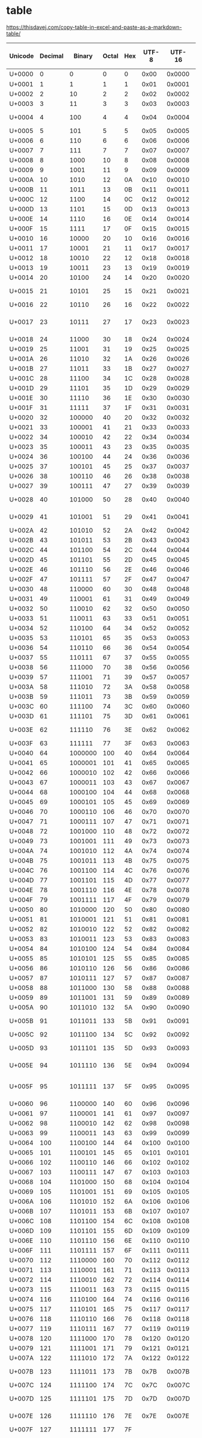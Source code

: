# table

https://thisdavej.com/copy-table-in-excel-and-paste-as-a-markdown-table/  

| Unicode | Decimal | Binary  | Octal | Hex | UTF-8 | UTF-16 | UTF-32     | Glyph | HTML Entity Name   | HTML Entity Number | Single URL Encoding | Double URL Encoding | Description                                         |
|---------|---------|---------|-------|-----|-------|--------|------------|-------|--------------------|--------------------|---------------------|---------------------|-----------------------------------------------------|
| U+0000  | 0       | 0       | 0     | 0   | 0x00  | 0x0000 | 0x00000000 | NUL   |                    | &#0;               | NUL                 | NUL                 | Null character                                      |
| U+0001  | 1       | 1       | 1     | 1   | 0x01  | 0x0001 | 0x00000001 | SOH   |                    | &#1;               | SOH                 | SOH                 | Start of Header                                     |
| U+0002  | 2       | 10      | 2     | 2   | 0x02  | 0x0002 | 0x00000002 | STX   |                    | &#2;               | STX                 | STX                 | Start of Text                                       |
| U+0003  | 3       | 11      | 3     | 3   | 0x03  | 0x0003 | 0x00000003 | ETX   |                    | &#3;               | ETX                 | ETX                 | End of Text                                         |
| U+0004  | 4       | 100     | 4     | 4   | 0x04  | 0x0004 | 0x00000004 | EOT   |                    | &#4;               | EOT                 | EOT                 | End of Transmission                                 |
| U+0005  | 5       | 101     | 5     | 5   | 0x05  | 0x0005 | 0x00000005 | ENQ   |                    | &#5;               | ENQ                 | ENQ                 | Enquiry                                             |
| U+0006  | 6       | 110     | 6     | 6   | 0x06  | 0x0006 | 0x00000006 | ACK   |                    | &#6;               | ACK                 | ACK                 | Acknowledgement                                     |
| U+0007  | 7       | 111     | 7     | 7   | 0x07  | 0x0007 | 0x00000007 | BEL   |                    | &#7;               | BEL                 | BEL                 | Bell                                                |
| U+0008  | 8       | 1000    | 10    | 8   | 0x08  | 0x0008 | 0x00000008 | BS    |                    | &#8;               | BS                  | BS                  | Backspace                                           |
| U+0009  | 9       | 1001    | 11    | 9   | 0x09  | 0x0009 | 0x00000009 | HT    | &Tab;              | &#9;               | HT                  | HT                  | Horizontal Tab                                      |
| U+000A  | 10      | 1010    | 12    | 0A  | 0x10  | 0x0010 | 0x00000010 | LF    | &NewLine;          | &#10;              | LF                  | LF                  | Line feed                                           |
| U+000B  | 11      | 1011    | 13    | 0B  | 0x11  | 0x0011 | 0x00000011 | VT    |                    | &#11;              | VT                  | VT                  | Vertical Tab                                        |
| U+000C  | 12      | 1100    | 14    | 0C  | 0x12  | 0x0012 | 0x00000012 | FF    |                    | &#12;              | FF                  | FF                  | Form feed                                           |
| U+000D  | 13      | 1101    | 15    | 0D  | 0x13  | 0x0013 | 0x00000013 | CR    |                    | &#13;              | CR                  | CR                  | Carriage return                                     |
| U+000E  | 14      | 1110    | 16    | 0E  | 0x14  | 0x0014 | 0x00000014 | SO    |                    | &#14;              | SO                  | SO                  | Shift Out                                           |
| U+000F  | 15      | 1111    | 17    | 0F  | 0x15  | 0x0015 | 0x00000015 | SI    |                    | &#15;              | SI                  | SI                  | Shift In                                            |
| U+0010  | 16      | 10000   | 20    | 10  | 0x16  | 0x0016 | 0x00000016 | DLE   |                    | &#16;              | DLE                 | DLE                 | Data link escape                                    |
| U+0011  | 17      | 10001   | 21    | 11  | 0x17  | 0x0017 | 0x00000017 | DC1   |                    | &#17;              | DC1                 | DC1                 | Device control 1                                    |
| U+0012  | 18      | 10010   | 22    | 12  | 0x18  | 0x0018 | 0x00000018 | DC2   |                    | &#18;              | DC2                 | DC2                 | Device control 2                                    |
| U+0013  | 19      | 10011   | 23    | 13  | 0x19  | 0x0019 | 0x00000019 | DC3   |                    | &#19;              | DC3                 | DC3                 | Device control 3                                    |
| U+0014  | 20      | 10100   | 24    | 14  | 0x20  | 0x0020 | 0x00000020 | DC4   |                    | &#20;              | DC4                 | DC4                 | Device control 4                                    |
| U+0015  | 21      | 10101   | 25    | 15  | 0x21  | 0x0021 | 0x00000021 | NAK   |                    | &#21;              | NAK                 | NAK                 | Negative acknowledgement                            |
| U+0016  | 22      | 10110   | 26    | 16  | 0x22  | 0x0022 | 0x00000022 | SYN   |                    | &#22;              | SYN                 | SYN                 | Synchronous idle                                    |
| U+0017  | 23      | 10111   | 27    | 17  | 0x23  | 0x0023 | 0x00000023 | ETB   |                    | &#23;              | ETB                 | ETB                 | End of transmission block                           |
| U+0018  | 24      | 11000   | 30    | 18  | 0x24  | 0x0024 | 0x00000024 | CAN   |                    | &#24;              | CAN                 | CAN                 | Cancel                                              |
| U+0019  | 25      | 11001   | 31    | 19  | 0x25  | 0x0025 | 0x00000025 | EM    |                    | &#25;              | EM                  | EM                  | End of medium                                       |
| U+001A  | 26      | 11010   | 32    | 1A  | 0x26  | 0x0026 | 0x00000026 | SUB   |                    | &#26;              | SUB                 | SUB                 | Substitute                                          |
| U+001B  | 27      | 11011   | 33    | 1B  | 0x27  | 0x0027 | 0x00000027 | ESC   |                    | &#27;              | ESC                 | ESC                 | Escape                                              |
| U+001C  | 28      | 11100   | 34    | 1C  | 0x28  | 0x0028 | 0x00000028 | FS    |                    | &#28;              | FS                  | FS                  | File separator                                      |
| U+001D  | 29      | 11101   | 35    | 1D  | 0x29  | 0x0029 | 0x00000029 | GS    |                    | &#29;              | GS                  | GS                  | Group separator                                     |
| U+001E  | 30      | 11110   | 36    | 1E  | 0x30  | 0x0030 | 0x00000030 | RS    |                    | &#30;              | RS                  | RS                  | Record separator                                    |
| U+001F  | 31      | 11111   | 37    | 1F  | 0x31  | 0x0031 | 0x00000031 | US    |                    | &#31;              | US                  | US                  | Unit separator                                      |
| U+0020  | 32      | 100000  | 40    | 20  | 0x32  | 0x0032 | 0x00000032 | SP    |                    | &#32;              | SP                  | SP                  | space                                               |
| U+0021  | 33      | 100001  | 41    | 21  | 0x33  | 0x0033 | 0x00000033 | !     | &excl;             | &#33;              | %21                 | %2521               | exclamation mark                                    |
| U+0022  | 34      | 100010  | 42    | 22  | 0x34  | 0x0034 | 0x00000034 | "     | &quot;             | &#34;              | %22                 | %2522               | Quotation mark                                      |
| U+0023  | 35      | 100011  | 43    | 23  | 0x35  | 0x0035 | 0x00000035 | #     | &num;              | &#35;              | %23                 | %2523               | Number sign                                         |
| U+0024  | 36      | 100100  | 44    | 24  | 0x36  | 0x0036 | 0x00000036 | $     | &dollar;           | &#36;              | %24                 | %2524               | Dollar sign                                         |
| U+0025  | 37      | 100101  | 45    | 25  | 0x37  | 0x0037 | 0x00000037 | %     | &percnt;           | &#37;              | %25                 | %2525               | Percent sign                                        |
| U+0026  | 38      | 100110  | 46    | 26  | 0x38  | 0x0038 | 0x00000038 | &     | &amp;              | &#38;              | %26                 | %2526               | Ampersand                                           |
| U+0027  | 39      | 100111  | 47    | 27  | 0x39  | 0x0039 | 0x00000039 | '     | &apos;             | &#39;              | %27                 | %2527               | Apostrophe                                          |
| U+0028  | 40      | 101000  | 50    | 28  | 0x40  | 0x0040 | 0x00000040 | (     | &lpar;             | &#40;              | %28                 | %2528               | round brackets or parentheses                       |
| U+0029  | 41      | 101001  | 51    | 29  | 0x41  | 0x0041 | 0x00000041 | )     | &rpar;             | &#41;              | %29                 | %2529               | round brackets or parentheses                       |
| U+002A  | 42      | 101010  | 52    | 2A  | 0x42  | 0x0042 | 0x00000042 | *     | &ast;              | &#42;              | %2A                 | %252A               | Asterisk                                            |
| U+002B  | 43      | 101011  | 53    | 2B  | 0x43  | 0x0043 | 0x00000043 | +     | &plus;             | &#43;              | %2B                 | %252B               | Plus sign                                           |
| U+002C  | 44      | 101100  | 54    | 2C  | 0x44  | 0x0044 | 0x00000044 | ,     | &comma;            | &#44;              | %2C                 | %252C               | Comma                                               |
| U+002D  | 45      | 101101  | 55    | 2D  | 0x45  | 0x0045 | 0x00000045 | -     |                    | &#45;              | -                   | -                   | Hyphen                                              |
| U+002E  | 46      | 101110  | 56    | 2E  | 0x46  | 0x0046 | 0x00000046 | .     | &period;           | &#46;              | .                   | .                   | Full stop , dot                                     |
| U+002F  | 47      | 101111  | 57    | 2F  | 0x47  | 0x0047 | 0x00000047 | /     | &sol;              | &#47;              | %2F                 | %252F               | Slash                                               |
| U+0030  | 48      | 110000  | 60    | 30  | 0x48  | 0x0048 | 0x00000048 | 0     |                    | &#48;              | 0                   | 0                   | number zero                                         |
| U+0031  | 49      | 110001  | 61    | 31  | 0x49  | 0x0049 | 0x00000049 | 1     |                    | &#49;              | 1                   | 1                   | number one                                          |
| U+0032  | 50      | 110010  | 62    | 32  | 0x50  | 0x0050 | 0x00000050 | 2     |                    | &#50;              | 2                   | 2                   | number two                                          |
| U+0033  | 51      | 110011  | 63    | 33  | 0x51  | 0x0051 | 0x00000051 | 3     |                    | &#51;              | 3                   | 3                   | number three                                        |
| U+0034  | 52      | 110100  | 64    | 34  | 0x52  | 0x0052 | 0x00000052 | 4     |                    | &#52;              | 4                   | 4                   | number four                                         |
| U+0035  | 53      | 110101  | 65    | 35  | 0x53  | 0x0053 | 0x00000053 | 5     |                    | &#53;              | 5                   | 5                   | number five                                         |
| U+0036  | 54      | 110110  | 66    | 36  | 0x54  | 0x0054 | 0x00000054 | 6     |                    | &#54;              | 6                   | 6                   | number six                                          |
| U+0037  | 55      | 110111  | 67    | 37  | 0x55  | 0x0055 | 0x00000055 | 7     |                    | &#55;              | 7                   | 7                   | number seven                                        |
| U+0038  | 56      | 111000  | 70    | 38  | 0x56  | 0x0056 | 0x00000056 | 8     |                    | &#56;              | 8                   | 8                   | number eight                                        |
| U+0039  | 57      | 111001  | 71    | 39  | 0x57  | 0x0057 | 0x00000057 | 9     |                    | &#57;              | 9                   | 9                   | number nine                                         |
| U+003A  | 58      | 111010  | 72    | 3A  | 0x58  | 0x0058 | 0x00000058 | :     | &colon;            | &#58;              | %3A                 | %253A               | Colon                                               |
| U+003B  | 59      | 111011  | 73    | 3B  | 0x59  | 0x0059 | 0x00000059 | ;     | &semi;             | &#59;              | %3B                 | %253B               | Semicolon                                           |
| U+003C  | 60      | 111100  | 74    | 3C  | 0x60  | 0x0060 | 0x00000060 | <     | &lt;               | &#60;              | %3C                 | %253C               | Less-than sign                                      |
| U+003D  | 61      | 111101  | 75    | 3D  | 0x61  | 0x0061 | 0x00000061 | =     | &equals;           | &#61;              | %3D                 | %253D               | Equals sign                                         |
| U+003E  | 62      | 111110  | 76    | 3E  | 0x62  | 0x0062 | 0x00000062 | >     | &gt;               | &#62;              | %3E                 | %253E               | Greater-than sign ; Inequality                      |
| U+003F  | 63      | 111111  | 77    | 3F  | 0x63  | 0x0063 | 0x00000063 | ?     | &quest;            | &#63;              | %3F                 | %253F               | Question mark                                       |
| U+0040  | 64      | 1000000 | 100   | 40  | 0x64  | 0x0064 | 0x00000064 | @     | &commat;           | &#64;              | %40                 | %2540               | At sign                                             |
| U+0041  | 65      | 1000001 | 101   | 41  | 0x65  | 0x0065 | 0x00000065 | A     |                    | &#65;              | A                   | A                   | Capital A                                           |
| U+0042  | 66      | 1000010 | 102   | 42  | 0x66  | 0x0066 | 0x00000066 | B     |                    | &#66;              | B                   | B                   | Capital B                                           |
| U+0043  | 67      | 1000011 | 103   | 43  | 0x67  | 0x0067 | 0x00000067 | C     |                    | &#67;              | C                   | C                   | Capital C                                           |
| U+0044  | 68      | 1000100 | 104   | 44  | 0x68  | 0x0068 | 0x00000068 | D     |                    | &#68;              | D                   | D                   | Capital D                                           |
| U+0045  | 69      | 1000101 | 105   | 45  | 0x69  | 0x0069 | 0x00000069 | E     |                    | &#69;              | E                   | E                   | Capital E                                           |
| U+0046  | 70      | 1000110 | 106   | 46  | 0x70  | 0x0070 | 0x00000070 | F     |                    | &#70;              | F                   | F                   | Capital F                                           |
| U+0047  | 71      | 1000111 | 107   | 47  | 0x71  | 0x0071 | 0x00000071 | G     |                    | &#71;              | G                   | G                   | Capital G                                           |
| U+0048  | 72      | 1001000 | 110   | 48  | 0x72  | 0x0072 | 0x00000072 | H     |                    | &#72;              | H                   | H                   | Capital H                                           |
| U+0049  | 73      | 1001001 | 111   | 49  | 0x73  | 0x0073 | 0x00000073 | I     |                    | &#73;              | I                   | I                   | Capital I                                           |
| U+004A  | 74      | 1001010 | 112   | 4A  | 0x74  | 0x0074 | 0x00000074 | J     |                    | &#74;              | J                   | J                   | Capital J                                           |
| U+004B  | 75      | 1001011 | 113   | 4B  | 0x75  | 0x0075 | 0x00000075 | K     |                    | &#75;              | K                   | K                   | Capital K                                           |
| U+004C  | 76      | 1001100 | 114   | 4C  | 0x76  | 0x0076 | 0x00000076 | L     |                    | &#76;              | L                   | L                   | Capital L                                           |
| U+004D  | 77      | 1001101 | 115   | 4D  | 0x77  | 0x0077 | 0x00000077 | M     |                    | &#77;              | M                   | M                   | Capital M                                           |
| U+004E  | 78      | 1001110 | 116   | 4E  | 0x78  | 0x0078 | 0x00000078 | N     |                    | &#78;              | N                   | N                   | Capital N                                           |
| U+004F  | 79      | 1001111 | 117   | 4F  | 0x79  | 0x0079 | 0x00000079 | O     |                    | &#79;              | O                   | O                   | Capital O                                           |
| U+0050  | 80      | 1010000 | 120   | 50  | 0x80  | 0x0080 | 0x00000080 | P     |                    | &#80;              | P                   | P                   | Capital P                                           |
| U+0051  | 81      | 1010001 | 121   | 51  | 0x81  | 0x0081 | 0x00000081 | Q     |                    | &#81;              | Q                   | Q                   | Capital Q                                           |
| U+0052  | 82      | 1010010 | 122   | 52  | 0x82  | 0x0082 | 0x00000082 | R     |                    | &#82;              | R                   | R                   | Capital R                                           |
| U+0053  | 83      | 1010011 | 123   | 53  | 0x83  | 0x0083 | 0x00000083 | S     |                    | &#83;              | S                   | S                   | Capital S                                           |
| U+0054  | 84      | 1010100 | 124   | 54  | 0x84  | 0x0084 | 0x00000084 | T     |                    | &#84;              | T                   | T                   | Capital T                                           |
| U+0055  | 85      | 1010101 | 125   | 55  | 0x85  | 0x0085 | 0x00000085 | U     |                    | &#85;              | U                   | U                   | Capital U                                           |
| U+0056  | 86      | 1010110 | 126   | 56  | 0x86  | 0x0086 | 0x00000086 | V     |                    | &#86;              | V                   | V                   | Capital V                                           |
| U+0057  | 87      | 1010111 | 127   | 57  | 0x87  | 0x0087 | 0x00000087 | W     |                    | &#87;              | W                   | W                   | Capital W                                           |
| U+0058  | 88      | 1011000 | 130   | 58  | 0x88  | 0x0088 | 0x00000088 | X     |                    | &#88;              | X                   | X                   | Capital X                                           |
| U+0059  | 89      | 1011001 | 131   | 59  | 0x89  | 0x0089 | 0x00000089 | Y     |                    | &#89;              | Y                   | Y                   | Capital Y                                           |
| U+005A  | 90      | 1011010 | 132   | 5A  | 0x90  | 0x0090 | 0x00000090 | Z     |                    | &#90;              | Z                   | Z                   | Capital Z                                           |
| U+005B  | 91      | 1011011 | 133   | 5B  | 0x91  | 0x0091 | 0x00000091 | [     | &lsqb;             | &#91;              | %5B                 | %255B               | square brackets or box brackets                     |
| U+005C  | 92      | 1011100 | 134   | 5C  | 0x92  | 0x0092 | 0x00000092 | \     | &bsol;             | &#92;              | %5C                 | %255C               | Backslash                                           |
| U+005D  | 93      | 1011101 | 135   | 5D  | 0x93  | 0x0093 | 0x00000093 | ]     | &rsqb;             | &#93;              | %5D                 | %255D               | square brackets or box brackets                     |
| U+005E  | 94      | 1011110 | 136   | 5E  | 0x94  | 0x0094 | 0x00000094 | ^     | &Hat;              | &#94;              | %5E                 | %255E               | Caret or circumflex accent                          |
| U+005F  | 95      | 1011111 | 137   | 5F  | 0x95  | 0x0095 | 0x00000095 | _     | &UnderBar;         | &#95;              | _                   | _                   | underscore , understrike , underbar or low          |
| U+0060  | 96      | 1100000 | 140   | 60  | 0x96  | 0x0096 | 0x00000096 | `     | &DiacriticalGrave; | &#96;              | %60                 | %2560               | Grave accent                                        |
| U+0061  | 97      | 1100001 | 141   | 61  | 0x97  | 0x0097 | 0x00000097 | a     |                    | &#97;              | a                   | a                   | Lowercase  a                                        |
| U+0062  | 98      | 1100010 | 142   | 62  | 0x98  | 0x0098 | 0x00000098 | b     |                    | &#98;              | b                   | b                   | Lowercase  b                                        |
| U+0063  | 99      | 1100011 | 143   | 63  | 0x99  | 0x0099 | 0x00000099 | c     |                    | &#99;              | c                   | c                   | Lowercase  c                                        |
| U+0064  | 100     | 1100100 | 144   | 64  | 0x100 | 0x0100 | 0x00000100 | d     |                    | &#100;             | d                   | d                   | Lowercase  d                                        |
| U+0065  | 101     | 1100101 | 145   | 65  | 0x101 | 0x0101 | 0x00000101 | e     |                    | &#101;             | e                   | e                   | Lowercase  e                                        |
| U+0066  | 102     | 1100110 | 146   | 66  | 0x102 | 0x0102 | 0x00000102 | f     |                    | &#102;             | f                   | f                   | Lowercase  f                                        |
| U+0067  | 103     | 1100111 | 147   | 67  | 0x103 | 0x0103 | 0x00000103 | g     |                    | &#103;             | g                   | g                   | Lowercase  g                                        |
| U+0068  | 104     | 1101000 | 150   | 68  | 0x104 | 0x0104 | 0x00000104 | h     |                    | &#104;             | h                   | h                   | Lowercase  h                                        |
| U+0069  | 105     | 1101001 | 151   | 69  | 0x105 | 0x0105 | 0x00000105 | i     |                    | &#105;             | i                   | i                   | Lowercase  i                                        |
| U+006A  | 106     | 1101010 | 152   | 6A  | 0x106 | 0x0106 | 0x00000106 | j     |                    | &#106;             | j                   | j                   | Lowercase  j                                        |
| U+006B  | 107     | 1101011 | 153   | 6B  | 0x107 | 0x0107 | 0x00000107 | k     |                    | &#107;             | k                   | k                   | Lowercase  k                                        |
| U+006C  | 108     | 1101100 | 154   | 6C  | 0x108 | 0x0108 | 0x00000108 | l     |                    | &#108;             | l                   | l                   | Lowercase  l                                        |
| U+006D  | 109     | 1101101 | 155   | 6D  | 0x109 | 0x0109 | 0x00000109 | m     |                    | &#109;             | m                   | m                   | Lowercase  m                                        |
| U+006E  | 110     | 1101110 | 156   | 6E  | 0x110 | 0x0110 | 0x00000110 | n     |                    | &#110;             | n                   | n                   | Lowercase  n                                        |
| U+006F  | 111     | 1101111 | 157   | 6F  | 0x111 | 0x0111 | 0x00000111 | o     |                    | &#111;             | o                   | o                   | Lowercase  o                                        |
| U+0070  | 112     | 1110000 | 160   | 70  | 0x112 | 0x0112 | 0x00000112 | p     |                    | &#112;             | p                   | p                   | Lowercase  p                                        |
| U+0071  | 113     | 1110001 | 161   | 71  | 0x113 | 0x0113 | 0x00000113 | q     |                    | &#113;             | q                   | q                   | Lowercase  q                                        |
| U+0072  | 114     | 1110010 | 162   | 72  | 0x114 | 0x0114 | 0x00000114 | r     |                    | &#114;             | r                   | r                   | Lowercase  r                                        |
| U+0073  | 115     | 1110011 | 163   | 73  | 0x115 | 0x0115 | 0x00000115 | s     |                    | &#115;             | s                   | s                   | Lowercase  s                                        |
| U+0074  | 116     | 1110100 | 164   | 74  | 0x116 | 0x0116 | 0x00000116 | t     |                    | &#116;             | t                   | t                   | Lowercase  t                                        |
| U+0075  | 117     | 1110101 | 165   | 75  | 0x117 | 0x0117 | 0x00000117 | u     |                    | &#117;             | u                   | u                   | Lowercase  u                                        |
| U+0076  | 118     | 1110110 | 166   | 76  | 0x118 | 0x0118 | 0x00000118 | v     |                    | &#118;             | v                   | v                   | Lowercase  v                                        |
| U+0077  | 119     | 1110111 | 167   | 77  | 0x119 | 0x0119 | 0x00000119 | w     |                    | &#119;             | w                   | w                   | Lowercase  w                                        |
| U+0078  | 120     | 1111000 | 170   | 78  | 0x120 | 0x0120 | 0x00000120 | x     |                    | &#120;             | x                   | x                   | Lowercase  x                                        |
| U+0079  | 121     | 1111001 | 171   | 79  | 0x121 | 0x0121 | 0x00000121 | y     |                    | &#121;             | y                   | y                   | Lowercase  y                                        |
| U+007A  | 122     | 1111010 | 172   | 7A  | 0x122 | 0x0122 | 0x00000122 | z     |                    | &#122;             | z                   | z                   | Lowercase  z                                        |
| U+007B  | 123     | 1111011 | 173   | 7B  | 0x7B  | 0x007B | 0x0000007B | {     | &lcub;             | &#123;             | %7B                 | %257B               | curly brackets or braces                            |
| U+007C  | 124     | 1111100 | 174   | 7C  | 0x7C  | 0x007C | 0x0000007C | |     | &VerticalLine;     | &#124;             | %7C                 | %257C               | vertical-bar, vbar, vertical line or vertic         |
| U+007D  | 125     | 1111101 | 175   | 7D  | 0x7D  | 0x007D | 0x0000007D | }     | &rcub;             | &#125;             | %7D                 | %257D               | curly brackets or braces                            |
| U+007E  | 126     | 1111110 | 176   | 7E  | 0x7E  | 0x007E | 0x0000007E | ~     |                    | &#126;             | %7E                 | %257E               | Tilde ; swung dash                                  |
| U+007F  | 127     | 1111111 | 177   | 7F  |       |        |            | DEL   |                    |                    | DEL                 | DEL                 | Delete                                              |
|         |         |         |       |     |       |        |            | Ç     |                    |                    | %C3%87              | %25C3%2587          | Majuscule C-cedilla                                 |
|         |         |         |       |     |       |        |            | ü     |                    |                    | %C3%BC              | %25C3%25BC          | letter "u" with umlaut or diaeresis ; "u-umlaut"    |
|         |         |         |       |     |       |        |            | é     |                    |                    | %C3%A9              | %25C3%25A9          | letter "e" with acute accent or "e-acute"           |
|         |         |         |       |     |       |        |            | â     |                    |                    | %C3%A2              | %25C3%25A2          | letter "a" with circumflex accent or "a-circumflex" |
|         |         |         |       |     |       |        |            | ä     |                    |                    | %C3%A4              | %25C3%25A4          | letter "a" with umlaut or diaeresis ; "a-umlaut"    |
|         |         |         |       |     |       |        |            | à     |                    |                    | %C3%A0              | %25C3%25A0          | letter "a" with grave accent                        |
|         |         |         |       |     |       |        |            | å     |                    |                    | %C3%A5              | %25C3%25A5          | letter "a"  with a ring                             |
|         |         |         |       |     |       |        |            | ç     |                    |                    | %C3%A7              | %25C3%25A7          | Minuscule c-cedilla                                 |
|         |         |         |       |     |       |        |            | ê     |                    |                    | %C3%AA              | %25C3%25AA          | letter "e" with circumflex accent or "e-circumflex" |
|         |         |         |       |     |       |        |            | ë     |                    |                    | %C3%AB              | %25C3%25AB          | letter "e" with umlaut or diaeresis ; "e-umlaut"    |
|         |         |         |       |     |       |        |            | è     |                    |                    | %C3%A8              | %25C3%25A8          | letter "e" with grave accent                        |
|         |         |         |       |     |       |        |            | ï     |                    |                    | %C3%AF              | %25C3%25AF          | letter "i" with umlaut or diaeresis ; "i-umlaut"    |
|         |         |         |       |     |       |        |            | î     |                    |                    | %C3%AE              | %25C3%25AE          | letter "i" with circumflex accent or "i-circumflex" |
|         |         |         |       |     |       |        |            | ì     |                    |                    | %C3%AC              | %25C3%25AC          | letter "i" with grave accent                        |
|         |         |         |       |     |       |        |            | Ä     |                    |                    | %C3%84              | %25C3%2584          | letter "A" with umlaut or diaeresis ; "A-umlaut"    |
|         |         |         |       |     |       |        |            | Å     |                    |                    | %C3%85              | %25C3%2585          | letter "A"  with a ring                             |
|         |         |         |       |     |       |        |            | É     |                    |                    | %C3%89              | %25C3%2589          | Capital letter "E" with acute accent or "E-acute"   |
|         |         |         |       |     |       |        |            | æ     |                    |                    | %C3%A6              | %25C3%25A6          | Latin diphthong "ae"                                |
|         |         |         |       |     |       |        |            | Æ     |                    |                    | %C3%86              | %25C3%2586          | Latin diphthong "AE"                                |
|         |         |         |       |     |       |        |            | ô     |                    |                    | %C3%B4              | %25C3%25B4          | letter "o" with circumflex accent or "o-circumflex" |
|         |         |         |       |     |       |        |            | ö     |                    |                    | %C3%B6              | %25C3%25B6          | letter "o" with umlaut or diaeresis ; "o-umlaut"    |
|         |         |         |       |     |       |        |            | ò     |                    |                    | %C3%B2              | %25C3%25B2          | letter "o" with grave accent                        |
|         |         |         |       |     |       |        |            | û     |                    |                    | %C3%BB              | %25C3%25BB          | letter "u" with circumflex accent or "u-circumflex" |
|         |         |         |       |     |       |        |            | ù     |                    |                    | %C3%B9              | %25C3%25B9          | letter "u" with grave accent                        |
|         |         |         |       |     |       |        |            | ÿ     |                    |                    | %C3%BF              | %25C3%25BF          | letter "y" with diaeresis                           |
|         |         |         |       |     |       |        |            | Ö     |                    |                    | %C3%96              | %25C3%2596          | letter "O" with umlaut or diaeresis ; "O-umlaut"    |
|         |         |         |       |     |       |        |            | Ü     |                    |                    | %C3%9C              | %25C3%259C          | letter "U" with umlaut or diaeresis ; "U-umlaut"    |
|         |         |         |       |     |       |        |            | ø     |                    |                    | %C3%B8              | %25C3%25B8          | slashed zero or empty set                           |
|         |         |         |       |     |       |        |            | £     |                    |                    | %C2%A3              | %25C2%25A3          | Pound sign ; symbol for the pound sterling          |
|         |         |         |       |     |       |        |            | Ø     |                    |                    | %C3%98              | %25C3%2598          | slashed zero or empty set                           |
|         |         |         |       |     |       |        |            | ×     |                    |                    | %C3%97              | %25C3%2597          | multiplication sign                                 |
|         |         |         |       |     |       |        |            | ƒ     |                    |                    | %C6%92              | %25C6%2592          | function sign ; f with hook sign ; florin sign      |
|         |         |         |       |     |       |        |            | á     |                    |                    | %C3%A1              | %25C3%25A1          | letter "a" with acute accent or "a-acute"           |
|         |         |         |       |     |       |        |            | í     |                    |                    | %C3%AD              | %25C3%25AD          | letter "i" with acute accent or "i-acute"           |
|         |         |         |       |     |       |        |            | ó     |                    |                    | %C3%B3              | %25C3%25B3          | letter "o" with acute accent or "o-acute"           |
|         |         |         |       |     |       |        |            | ú     |                    |                    | %C3%BA              | %25C3%25BA          | letter "u" with acute accent or "u-acute"           |
|         |         |         |       |     |       |        |            | ñ     |                    |                    | %C3%B1              | %25C3%25B1          | letter "n" with tilde ; enye                        |
|         |         |         |       |     |       |        |            | Ñ     |                    |                    | %C3%91              | %25C3%2591          | letter "N" with tilde ; enye                        |
|         |         |         |       |     |       |        |            | ª     |                    |                    | %C2%AA              | %25C2%25AA          | feminine ordinal indicator                          |
|         |         |         |       |     |       |        |            | º     |                    |                    | %C2%BA              | %25C2%25BA          | masculine ordinal indicator                         |
|         |         |         |       |     |       |        |            | ¿     |                    |                    | %C2%BF              | %25C2%25BF          | Inverted question marks                             |
|         |         |         |       |     |       |        |            | ®     |                    |                    | %C2%AE              | %25C2%25AE          | Registered trademark symbol                         |
|         |         |         |       |     |       |        |            | ¬     |                    |                    | %C2%AC              | %25C2%25AC          | Logical negation symbol                             |
|         |         |         |       |     |       |        |            | ½     |                    |                    | %C2%BD              | %25C2%25BD          | One half                                            |
|         |         |         |       |     |       |        |            | ¼     |                    |                    | %C2%BC              | %25C2%25BC          | Quarter or  one fourth                              |
|         |         |         |       |     |       |        |            | ¡     |                    |                    | %C2%A1              | %25C2%25A1          | Inverted exclamation marks                          |
|         |         |         |       |     |       |        |            | «     |                    |                    | %C2%AB              | %25C2%25AB          | Guillemets or  angle quotes                         |
|         |         |         |       |     |       |        |            | »     |                    |                    | %C2%BB              | %25C2%25BB          | Guillemets or  angle quotes                         |
|         |         |         |       |     |       |        |            | ░     |                    |                    | %E2%96%91           | %25E2%2596%2591     |                                                     |
|         |         |         |       |     |       |        |            | ▒     |                    |                    | %E2%96%92           | %25E2%2596%2592     |                                                     |
|         |         |         |       |     |       |        |            | ▓     |                    |                    | %E2%96%93           | %25E2%2596%2593     |                                                     |
|         |         |         |       |     |       |        |            | │     |                    |                    | %E2%94%82           | %25E2%2594%2582     | Box drawing character                               |
|         |         |         |       |     |       |        |            | ┤     |                    |                    | %E2%94%A4           | %25E2%2594%25A4     | Box drawing character                               |
|         |         |         |       |     |       |        |            | Á     |                    |                    | %C3%81              | %25C3%2581          | Capital letter "A" with acute accent or "A-acute"   |
|         |         |         |       |     |       |        |            | Â     |                    |                    | %C3%82              | %25C3%2582          | letter "A" with circumflex accent or "A-circumflex" |
|         |         |         |       |     |       |        |            | À     |                    |                    | %C3%80              | %25C3%2580          | letter "A" with grave accent                        |
|         |         |         |       |     |       |        |            | ©     |                    |                    | %C2%A9              | %25C2%25A9          | Copyright symbol                                    |
|         |         |         |       |     |       |        |            | ╣     |                    |                    | %E2%95%A3           | %25E2%2595%25A3     | Box drawing character                               |
|         |         |         |       |     |       |        |            | ║     |                    |                    | %E2%95%91           | %25E2%2595%2591     | Box drawing character                               |
|         |         |         |       |     |       |        |            | ╗     |                    |                    | %E2%95%97           | %25E2%2595%2597     | Box drawing character                               |
|         |         |         |       |     |       |        |            | ╝     |                    |                    | %E2%95%9D           | %25E2%2595%259D     | Box drawing character                               |
|         |         |         |       |     |       |        |            | ¢     |                    |                    | %C2%A2              | %25C2%25A2          | Cent symbol                                         |
|         |         |         |       |     |       |        |            | ¥     |                    |                    | %C2%A5              | %25C2%25A5          | YEN and YUAN sign                                   |
|         |         |         |       |     |       |        |            | ┐     |                    |                    | %E2%94%90           | %25E2%2594%2590     | Box drawing character                               |
|         |         |         |       |     |       |        |            | └     |                    |                    | %E2%94%94           | %25E2%2594%2594     | Box drawing character                               |
|         |         |         |       |     |       |        |            | ┴     |                    |                    | %E2%94%B4           | %25E2%2594%25B4     | Box drawing character                               |
|         |         |         |       |     |       |        |            | ┬     |                    |                    | %E2%94%AC           | %25E2%2594%25AC     | Box drawing character                               |
|         |         |         |       |     |       |        |            | ├     |                    |                    | %E2%94%9C           | %25E2%2594%259C     | Box drawing character                               |
|         |         |         |       |     |       |        |            | ─     |                    |                    | %E2%94%80           | %25E2%2594%2580     | Box drawing character                               |
|         |         |         |       |     |       |        |            | ┼     |                    |                    | %E2%94%BC           | %25E2%2594%25BC     | Box drawing character                               |
|         |         |         |       |     |       |        |            | ã     |                    |                    | %C3%A3              | %25C3%25A3          | letter "a" with tilde or "a-tilde"                  |
|         |         |         |       |     |       |        |            | Ã     |                    |                    | %C3%83              | %25C3%2583          | letter "A" with tilde or "A-tilde"                  |
|         |         |         |       |     |       |        |            | ╚     |                    |                    | %E2%95%9A           | %25E2%2595%259A     | Box drawing character                               |
|         |         |         |       |     |       |        |            | ╔     |                    |                    | %E2%95%94           | %25E2%2595%2594     | Box drawing character                               |
|         |         |         |       |     |       |        |            | ╩     |                    |                    | %E2%95%A9           | %25E2%2595%25A9     | Box drawing character                               |
|         |         |         |       |     |       |        |            | ╦     |                    |                    | %E2%95%A6           | %25E2%2595%25A6     | Box drawing character                               |
|         |         |         |       |     |       |        |            | ╠     |                    |                    | %E2%95%A0           | %25E2%2595%25A0     | Box drawing character                               |
|         |         |         |       |     |       |        |            | ═     |                    |                    | %E2%95%90           | %25E2%2595%2590     | Box drawing character                               |
|         |         |         |       |     |       |        |            | ╬     |                    |                    | %E2%95%AC           | %25E2%2595%25AC     | Box drawing character                               |
|         |         |         |       |     |       |        |            | ¤     |                    |                    | %C2%A4              | %25C2%25A4          | generic currency sign                               |
|         |         |         |       |     |       |        |            | ð     |                    |                    | %C3%B0              | %25C3%25B0          | lowercase "eth"                                     |
|         |         |         |       |     |       |        |            | Ð     |                    |                    | %C3%90              | %25C3%2590          | Capital letter "Eth"                                |
|         |         |         |       |     |       |        |            | Ê     |                    |                    | %C3%8A              | %25C3%258A          | letter "E" with circumflex accent or "E-circumflex" |
|         |         |         |       |     |       |        |            | Ë     |                    |                    | %C3%8B              | %25C3%258B          | letter "E" with umlaut or diaeresis ; "E-umlaut"    |
|         |         |         |       |     |       |        |            | È     |                    |                    | %C3%88              | %25C3%2588          | letter "E" with grave accent                        |
|         |         |         |       |     |       |        |            | ı     |                    |                    | %C4%B1              | %25C4%25B1          | lowercase dot less i                                |
|         |         |         |       |     |       |        |            | Í     |                    |                    | %C3%8D              | %25C3%258D          | Capital letter "I" with acute accent or "I-acute"   |
|         |         |         |       |     |       |        |            | Î     |                    |                    | %C3%8E              | %25C3%258E          | letter "I" with circumflex accent or "I-circumflex" |
|         |         |         |       |     |       |        |            | Ï     |                    |                    | %C3%8F              | %25C3%258F          | letter "I" with umlaut or diaeresis ; "I-umlaut"    |
|         |         |         |       |     |       |        |            | ┘     |                    |                    | %E2%94%98           | %25E2%2594%2598     | Box drawing character                               |
|         |         |         |       |     |       |        |            | ┌     |                    |                    | %E2%94%8C           | %25E2%2594%258C     | Box drawing character                               |
|         |         |         |       |     |       |        |            | █     |                    |                    | %E2%96%88           | %25E2%2596%2588     | Block                                               |
|         |         |         |       |     |       |        |            | ▄     |                    |                    | %E2%96%84           | %25E2%2596%2584     |                                                     |
|         |         |         |       |     |       |        |            | ¦     |                    |                    | %C2%A6              | %25C2%25A6          | vertical broken bar                                 |
|         |         |         |       |     |       |        |            | Ì     |                    |                    | %C3%8C              | %25C3%258C          | letter "I" with grave accent                        |
|         |         |         |       |     |       |        |            | ▀     |                    |                    | %E2%96%80           | %25E2%2596%2580     |                                                     |
|         |         |         |       |     |       |        |            | Ó     |                    |                    | %C3%93              | %25C3%2593          | Capital letter "O" with acute accent or "O-acute"   |
|         |         |         |       |     |       |        |            | ß     |                    |                    | %C3%9F              | %25C3%259F          | letter "Eszett" ; "scharfes S" or "sharp S"         |
|         |         |         |       |     |       |        |            | Ô     |                    |                    | %C3%94              | %25C3%2594          | letter "O" with circumflex accent or "O-circumflex" |
|         |         |         |       |     |       |        |            | Ò     |                    |                    | %C3%92              | %25C3%2592          | letter "O" with grave accent                        |
|         |         |         |       |     |       |        |            | õ     |                    |                    | %C3%B5              | %25C3%25B5          | letter "o" with tilde or "o-tilde"                  |
|         |         |         |       |     |       |        |            | Õ     |                    |                    | %C3%95              | %25C3%2595          | letter "O" with tilde or "O-tilde"                  |
|         |         |         |       |     |       |        |            | µ     |                    |                    | %C2%B5              | %25C2%25B5          | Lowercase letter "Mu" ; micro sign or micron        |
|         |         |         |       |     |       |        |            | þ     |                    |                    | %C3%BE              | %25C3%25BE          | capital letter "Thorn"                              |
|         |         |         |       |     |       |        |            | Þ     |                    |                    | %C3%9E              | %25C3%259E          | lowercase letter "thorn"                            |
|         |         |         |       |     |       |        |            | Ú     |                    |                    | %C3%9A              | %25C3%259A          | Capital letter "U" with acute accent or "U-acute"   |
|         |         |         |       |     |       |        |            | Û     |                    |                    | %C3%9B              | %25C3%259B          | letter "U" with circumflex accent or "U-circumflex" |
|         |         |         |       |     |       |        |            | Ù     |                    |                    | %C3%99              | %25C3%2599          | letter "U" with grave accent                        |
|         |         |         |       |     |       |        |            | ý     |                    |                    | %C3%BD              | %25C3%25BD          | letter "y" with acute accent                        |
|         |         |         |       |     |       |        |            | Ý     |                    |                    | %C3%9D              | %25C3%259D          | Capital letter "Y" with acute accent                |
|         |         |         |       |     |       |        |            | ¯     |                    |                    | %C2%AF              | %25C2%25AF          | macron symbol                                       |
|         |         |         |       |     |       |        |            | ´     |                    |                    | %C2%B4              | %25C2%25B4          | Acute accent                                        |
|         |         |         |       |     |       |        |            | ¬     |                    |                    | %C2%AC              | %25C2%25AC          | Hyphen                                              |
|         |         |         |       |     |       |        |            | ±     |                    |                    | %C2%B1              | %25C2%25B1          | Plus-minus sign                                     |
|         |         |         |       |     |       |        |            | ‗     |                    |                    | %E2%80%97           | %25E2%2580%2597     | underline or underscore                             |
|         |         |         |       |     |       |        |            | ¾     |                    |                    | %C2%BE              | %25C2%25BE          | three quarters                                      |
|         |         |         |       |     |       |        |            | ¶     |                    |                    | %C2%B6              | %25C2%25B6          | paragraph sign or pilcrow                           |
|         |         |         |       |     |       |        |            | §     |                    |                    | %C2%A7              | %25C2%25A7          | Section sign                                        |
|         |         |         |       |     |       |        |            | ÷     |                    |                    | %C3%B7              | %25C3%25B7          | The division sign ; Obelus                          |
|         |         |         |       |     |       |        |            | ¸     |                    |                    | %C2%B8              | %25C2%25B8          | cedilla                                             |
|         |         |         |       |     |       |        |            | °     |                    |                    | %C2%B0              | %25C2%25B0          | degree symbol                                       |
|         |         |         |       |     |       |        |            | ¨     |                    |                    | %C2%A8              | %25C2%25A8          | Diaeresis                                           |
|         |         |         |       |     |       |        |            | •     |                    |                    | %E2%80%A2           | %25E2%2580%25A2     | Interpunct or space dot                             |
|         |         |         |       |     |       |        |            | ¹     |                    |                    | %C2%B9              | %25C2%25B9          | superscript one                                     |
|         |         |         |       |     |       |        |            | ³     |                    |                    | %C2%B3              | %25C2%25B3          | cube or superscript three                           |
|         |         |         |       |     |       |        |            | ²     |                    |                    | %C2%B2              | %25C2%25B2          | Square or superscript two                           |
|         |         |         |       |     |       |        |            | ■     |                    |                    | %E2%96%A0           | %25E2%2596%25A0     | black square                                        |
|         |         |         |       |     |       |        |            | nbsp  | &nbsp;             |                    | nbsp                | nbsp                | non-breaking space or no-break space                |
